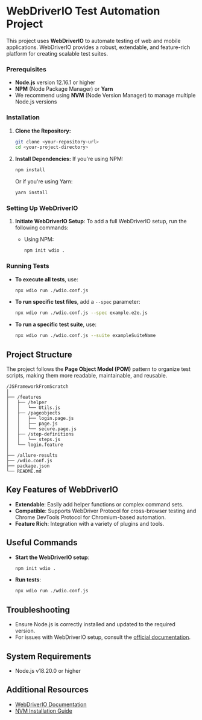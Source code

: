 # WebDriverIO Test Automation Project

This project uses **WebDriverIO** to automate testing of web and mobile applications. WebDriverIO provides a robust, extendable, and feature-rich platform for creating scalable test suites.

### Prerequisites

- **Node.js** version 12.16.1 or higher
- **NPM** (Node Package Manager) or **Yarn**
- We recommend using **NVM** (Node Version Manager) to manage multiple Node.js versions

### Installation

1. **Clone the Repository:**

   ```bash
   git clone <your-repository-url>
   cd <your-project-directory>
   ```

2. **Install Dependencies:**
   If you're using NPM:
   ```bash
   npm install
   ```
   Or if you're using Yarn:
   ```bash
   yarn install
   ```

### Setting Up WebDriverIO

1. **Initiate WebDriverIO Setup**:
   To add a full WebDriverIO setup, run the following commands:

   - Using NPM:
     ```bash
     npm init wdio .
     ```

### Running Tests

- **To execute all tests**, use:

  ```bash
  npx wdio run ./wdio.conf.js
  ```

- **To run specific test files**, add a `--spec` parameter:

  ```bash
  npx wdio run ./wdio.conf.js --spec example.e2e.js
  ```

- **To run a specific test suite**, use:
  ```bash
  npx wdio run ./wdio.conf.js --suite exampleSuiteName
  ```

## Project Structure

The project follows the **Page Object Model (POM)** pattern to organize test scripts, making them more readable, maintainable, and reusable.

```
/JSFrameworkFromScratch
│
├── /features
│   ├── /helper
│   │   └── Utils.js
│   ├── /pageobjects
│   │   ├── login.page.js
│   │   ├── page.js
│   │   └── secure.page.js
│   ├── /step-definitions
│   │   └── steps.js
│   └── login.feature
│
├── /allure-results
├── /wdio.conf.js
├── package.json
└── README.md

```

## Key Features of WebDriverIO

- **Extendable**: Easily add helper functions or complex command sets.
- **Compatible**: Supports WebDriver Protocol for cross-browser testing and Chrome DevTools Protocol for Chromium-based automation.
- **Feature Rich**: Integration with a variety of plugins and tools.

## Useful Commands

- **Start the WebDriverIO setup**:

  ```bash
  npm init wdio .
  ```

- **Run tests**:
  ```bash
  npx wdio run ./wdio.conf.js
  ```

## Troubleshooting

- Ensure Node.js is correctly installed and updated to the required version.
- For issues with WebDriverIO setup, consult the [official documentation](https://webdriver.io/).

## System Requirements

- Node.js v18.20.0 or higher

## Additional Resources

- [WebDriverIO Documentation](https://webdriver.io/)
- [NVM Installation Guide](https://github.com/nvm-sh/nvm)
